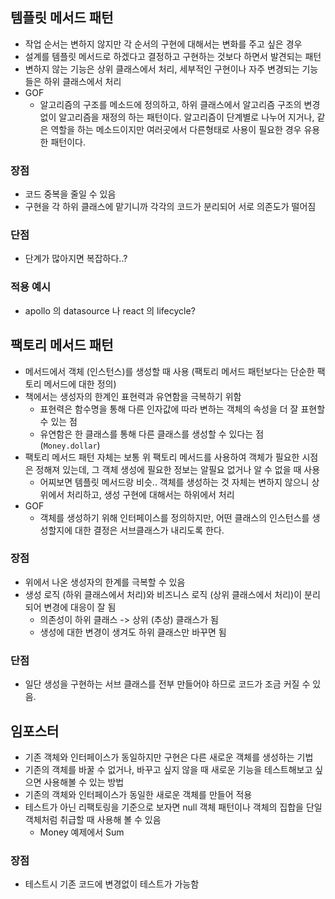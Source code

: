 ## 템플릿 메서드 패턴

- 작업 순서는 변하지 않지만 각 순서의 구현에 대해서는 변화를 주고 싶은 경우
- 설계를 템플릿 메서드로 하겠다고 결정하고 구현하는 것보다 하면서 발견되는 패턴
- 변하지 않는 기능은 상위 클래스에서 처리, 세부적인 구현이나 자주 변경되는 기능들은 하위 클래스에서 처리
- GOF
  - 알고리즘의 구조를 메소드에 정의하고, 하위 클래스에서 알고리즘 구조의 변경없이 알고리즘을 재정의 하는 패턴이다. 알고리즘이 단계별로 나누어 지거나, 같은 역할을 하는 메소드이지만 여러곳에서 다른형태로 사용이 필요한 경우 유용한 패턴이다.

### 장점

- 코드 중복을 줄일 수 있음
- 구현을 각 하위 클래스에 맡기니까 각각의 코드가 분리되어 서로 의존도가 떨어짐

### 단점

- 단계가 많아지면 복잡하다..?

### 적용 예시

- apollo 의 datasource 나 react 의 lifecycle?

## 팩토리 메서드 패턴

- 메서드에서 객체 (인스턴스)를 생성할 때 사용 (팩토리 메서드 패턴보다는 단순한 팩토리 메서드에 대한 정의)
- 책에서는 생성자의 한계인 표현력과 유연함을 극복하기 위함
  - 표현력은 함수명을 통해 다른 인자값에 따라 변하는 객체의 속성을 더 잘 표현할 수 있는 점
  - 유연함은 한 클래스를 통해 다른 클래스를 생성할 수 있다는 점 (`Money.dollar`)
- 팩토리 메서드 패턴 자체는 보통 위 팩토리 메서드를 사용하여 객체가 필요한 시점은 정해져 있는데, 그 객체 생성에 필요한 정보는 알필요 없거나 알 수 없을 때 사용
  - 어찌보면 템플릿 메서드랑 비슷.. 객체를 생성하는 것 자체는 변하지 않으니 상위에서 처리하고, 생성 구현에 대해서는 하위에서 처리
- GOF
  - 객체를 생성하기 위해 인터페이스를 정의하지만, 어떤 클래스의 인스턴스를 생성할지에 대한 결정은 서브클래스가 내리도록 한다.

### 장점

- 위에서 나온 생성자의 한계를 극복할 수 있음
- 생성 로직 (하위 클래스에서 처리)와 비즈니스 로직 (상위 클래스에서 처리)이 분리되어 변경에 대응이 잘 됨
  - 의존성이 하위 클래스 -> 상위 (추상) 클래스가 됨
  - 생성에 대한 변경이 생겨도 하위 클래스만 바꾸면 됨

### 단점

- 일단 생성을 구현하는 서브 클래스를 전부 만들어야 하므로 코드가 조금 커질 수 있음.

## 임포스터

- 기존 객체와 인터페이스가 동일하지만 구현은 다른 새로운 객체를 생성하는 기법
- 기존의 객체를 바꿀 수 없거나, 바꾸고 싶지 않을 때 새로운 기능을 테스트해보고 싶으면 사용해볼 수 있는 방법
- 기존의 객체와 인터페이스가 동일한 새로운 객체를 만들어 적용
- 테스트가 아닌 리팩토링을 기준으로 보자면 null 객체 패턴이나 객체의 집합을 단일 객체처럼 취급할 때 사용해 볼 수 있음
  - Money 예제에서 Sum

### 장점

- 테스트시 기존 코드에 변경없이 테스트가 가능함
